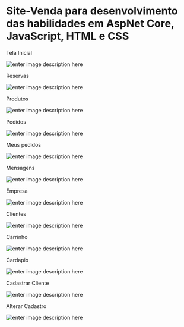 # Site-Venda para desenvolvimento das habilidades em AspNet Core, JavaScript, HTML e CSS



Tela Inicial

![enter image description here](https://media1.giphy.com/media/wQQyGjTlAcS4fZ08dV/giphy.gif)

Reservas

![enter image description here](https://media0.giphy.com/media/oN7K7GqD8GVd43zGLz/giphy.gif)

Produtos 

![enter image description here](https://media1.giphy.com/media/9HQWNZCgBM0VhqYUzW/giphy.gif)

Pedidos

![enter image description here](https://media4.giphy.com/media/8XyIhEag4KFyvlFGeo/giphy.gif)

Meus pedidos 

![enter image description here](https://media1.giphy.com/media/RGEYvPEbVVG10hpCFr/giphy.gif)

Mensagens

![enter image description here](https://media1.giphy.com/media/1FfaVEqTKZ5SsNFt3o/giphy.gif)

Empresa

![enter image description here](https://media2.giphy.com/media/91158Was320xDzx0bV/giphy.gif)

Clientes 

![enter image description here](https://media2.giphy.com/media/bQN52u3gwo91rvz1Le/giphy.gif)

Carrinho 

![enter image description here](https://media0.giphy.com/media/vywl9IROL4QtgWQYV7/giphy.gif)

Cardapio

![enter image description here](https://media0.giphy.com/media/BUDJqCgggdGhIlyBNp/giphy.gif)

Cadastrar Cliente

![enter image description here](https://media1.giphy.com/media/DgwBaRCyTZAvatSOSR/giphy.gif)

Alterar Cadastro

![enter image description here](https://media4.giphy.com/media/TQTeooIsMFt7bD7JjE/giphy.gif)

